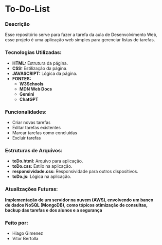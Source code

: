 # To-Do-List
### Descrição
Esse repositório serve para fazer a tarefa da aula de Desenvolvimento Web, esse projeto é uma aplicação web simples para gerenciar listas de tarefas.

### Tecnologias Utilizadas:
* **HTML:** Estrutura da página.
* **CSS:** Estilização da página.
* **JAVASCRIPT:** Lógica da página.
* **FONTES:**
    * **W3Schools**
    * **MDN Web Docs**
    * **Gemini**
    * **ChatGPT**

### Funcionalidades:
* Criar novas tarefas
* Editar tarefas existentes
* Marcar tarefas como concluídas
* Excluir tarefas

### Estruturas de Arquivos:
* **toDo.html:** Arquivo para aplicação.
* **toDo.css:** Estilo na aplicação.
* **responsividade.css:** Responsividade para outros dispositivos.
* **toDo.js:** Lógica na aplicação.

### Atualizações Futuras:
**Implementação de um servidor na nuvem (AWS), envolvendo um banco de dados NoSQL (MongoDB), como tópicos otimização de consultas, backup das tarefas e dos alunos e a segurança**

### Feito por:
- Hiago Gimenez
- Vitor Bertolla